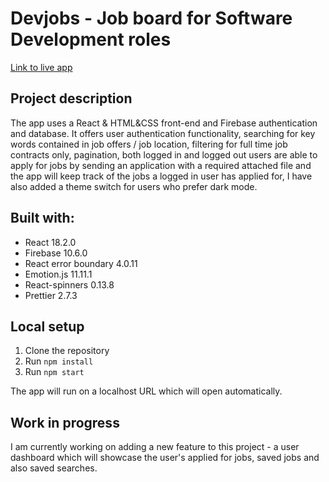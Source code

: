 # Devjobs - Job board for Software Development roles 
[Link to live app](https://job-board-project-a6335.web.app/)

## **Project description**

The app uses a React & HTML&CSS front-end and Firebase authentication and database. It offers user authentication functionality, searching for key words contained in job offers / job location, filtering for full time job contracts only, pagination, both logged in and logged out users are able to apply for jobs by sending an application with a required attached file and the app will keep track of the jobs a logged in user has applied for, I have also added a theme switch for users who prefer dark mode.

## **Built with:**
- React 18.2.0
- Firebase 10.6.0
- React error boundary 4.0.11
- Emotion.js 11.11.1
- React-spinners 0.13.8
- Prettier 2.7.3

## **Local setup**
1. Clone the repository
2. Run `npm install`
3. Run `npm start`

The app will run on a localhost URL which will open automatically.

## Work in progress ##

I am currently working on adding a new feature to this project - a user dashboard which will showcase the user's applied for jobs, saved jobs and also saved searches.
